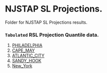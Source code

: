 # NJSTAP SL Projections.    
Folder for NJSTAP SL Projections results.     

### `Tabulated` RSL Projection Quantile data.      
  1. [PHILADELPHIA]()     
  1. [CAPE_MAY]()    
  1. [ATLANTIC_CITY]()    
  1. [SANDY_HOOK]()
  1. [New_York]()      

  